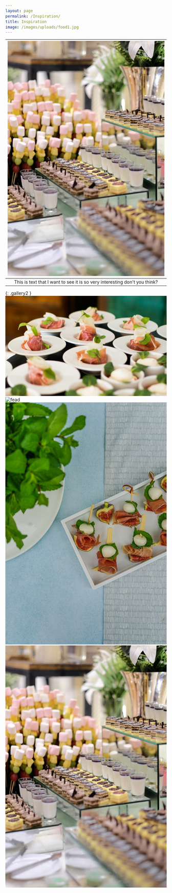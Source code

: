 ```yaml
---
layout: page
permalink: /Inspiration/
title: Inspiration
image: /images/uploads/food1.jpg
---
```

| ![image](/images/uploads/food4.jpg) | 
|:--:| 
| This is text that I want to see it is so very interesting don't you think? |

{: .gallery2 }
![fead](/images/uploads/food1.jpg)
![fead](/images/uploads/food2.jpg)
![image](/images/uploads/food3.jpg)
![image](/images/uploads/food4.jpg)

